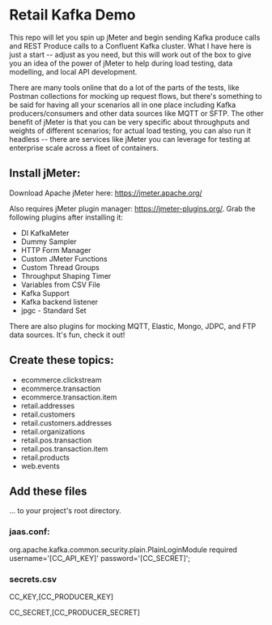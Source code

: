 # Retail Kafka Demo

This repo will let you spin up jMeter and begin sending Kafka produce calls and REST Produce calls to a Confluent Kafka cluster. What I have here is just a start -- adjust as you need, but this will work out of the box to give you an idea of the power of jMeter to help during load testing, data modelling, and local API development.

There are many tools online that do a lot of the parts of the tests, like Postman collections for mocking up request flows, but there's something to be said for having all your scenarios all in one place including Kafka producers/consumers and other data sources like MQTT or SFTP. The other benefit of jMeter is that you can be very specific about throughputs and weights of different scenarios; for actual load testing, you can also run it headless -- there are services like jMeter you can leverage for testing at enterprise scale across a fleet of containers.

## Install jMeter:

Download Apache jMeter here: https://jmeter.apache.org/

Also requires jMeter plugin manager: https://jmeter-plugins.org/. Grab the following plugins after installing it:
* DI KafkaMeter
* Dummy Sampler
* HTTP Form Manager
* Custom JMeter Functions
* Custom Thread Groups
* Throughput Shaping Timer
* Variables from CSV File
* Kafka Support
* Kafka backend listener
* jpgc - Standard Set

There are also plugins for mocking MQTT, Elastic, Mongo, JDPC, and FTP data sources. It's fun, check it out!

## Create these topics:
* ecommerce.clickstream
* ecommerce.transaction
* ecommerce.transaction.item
* retail.addresses
* retail.customers
* retail.customers.addresses
* retail.organizations
* retail.pos.transaction
* retail.pos.transaction.item
* retail.products
* web.events

## Add these files

... to your project's root directory.

### jaas.conf:
org.apache.kafka.common.security.plain.PlainLoginModule required username='[CC_API_KEY]' password='[CC_SECRET]';

### secrets.csv
CC_KEY,[CC_PRODUCER_KEY]

CC_SECRET,[CC_PRODUCER_SECRET]
